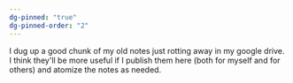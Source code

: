 ```yaml
---
dg-pinned: "true"
dg-pinned-order: "2"
---
```

I dug up a good chunk of my old notes just rotting away in my google drive. I think they'll be more useful if I publish them here (both for myself and for others) and atomize the notes as needed. 